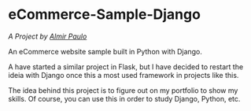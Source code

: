 # eCommerce-Sample-Django

*A Project by [Almir Paulo](https://almirpaulo.github.io/)*

An eCommerce website sample built in Python with Django. 

A have started a similar project in Flask, but I have decided to restart the ideia with Django once this a most used framework in projects like this. 

The idea behind this project is to figure out on my portfolio to show my skills. Of course, you can use this in order to study Django, Python, etc. 

<!--![image]()

### **[Live Demo]()**

## Features 

* Authentication (login/registration)
* Payment simulation (behind an API)
* Email confirmation ??
* Third party APIs implementation


## Technologies

* Python
* Django
* SQL (via ORM)
* APIs...


